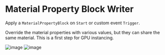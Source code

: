 # Material Property Block Writer

Apply a `MaterialPropertyBlock` on `Start` or custom event `Trigger`.

Override the material properties with various values, but they can share the same material. This is a first step for GPU instancing.

![image](https://user-images.githubusercontent.com/2088693/121310202-160c6b00-c93e-11eb-92ec-91583c3f69f0.png)
![image](https://user-images.githubusercontent.com/2088693/121310283-2cb2c200-c93e-11eb-9834-c99a901a0f1a.png)
